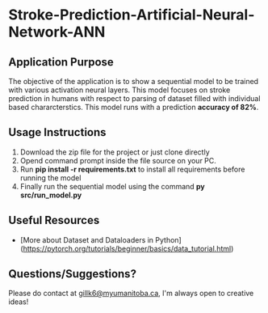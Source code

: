 # Stroke-Prediction-Artificial-Neural-Network-ANN

## Application Purpose    
The objective of the application is to show a sequential model to be trained with various activation neural layers. This model focuses on stroke prediction
in humans with respect to parsing of dataset filled with individual based chararcterstics. This model runs with a prediction **accuracy of 82%**.

## Usage Instructions  
1. Download the zip file for the project or just clone directly
2. Opend command prompt inside the file source on your PC.
3. Run **pip install -r requirements.txt** to install all requirements before running the model
4. Finally run the sequential model using the command **py src/run_model.py**

## Useful Resources
- [More about Dataset and Dataloaders in Python] (https://pytorch.org/tutorials/beginner/basics/data_tutorial.html)

## Questions/Suggestions?  
Please do contact at gillk6@myumanitoba.ca, I'm always open to creative ideas!
